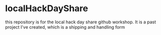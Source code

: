 # localHackDayShare
this repository is for the local hack day share github workshop. It is a past project I've created, which is a shipping and handling form 
